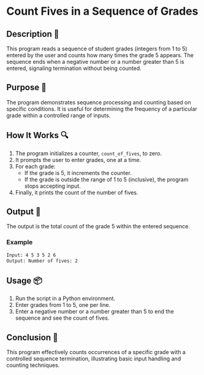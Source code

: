 # Count Fives in a Sequence of Grades

## Description 📝

This program reads a sequence of student grades (integers from 1 to 5) entered by the user and counts how many times the grade 5 appears.
The sequence ends when a negative number or a number greater than 5 is entered, signaling termination without being counted.

## Purpose 🎯

The program demonstrates sequence processing and counting based on specific conditions.
It is useful for determining the frequency of a particular grade within a controlled range of inputs.

## How It Works 🔍

1. The program initializes a counter, `count_of_fives`, to zero.
2. It prompts the user to enter grades, one at a time.
3. For each grade:
    - If the grade is 5, it increments the counter.
    - If the grade is outside the range of 1 to 5 (inclusive), the program stops accepting input.
4. Finally, it prints the count of the number of fives.

## Output 📜

The output is the total count of the grade 5 within the entered sequence.

### Example

```bash
Input: 4 5 3 5 2 6
Output: Number of fives: 2

```

## Usage 📦

1. Run the script in a Python environment.
2. Enter grades from 1 to 5, one per line.
3. Enter a negative number or a number greater than 5 to end the sequence and see the count of fives.

## Conclusion 🚀

This program effectively counts occurrences of a specific grade with a controlled sequence termination, illustrating basic input handling and counting techniques.
